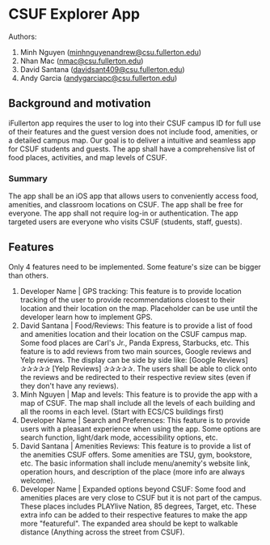 # CSUF Explorer App
Authors:
1. Minh Nguyen (minhnguyenandrew@csu.fullerton.edu)
2. Nhan Mac (nmac@csu.fullerton.edu)
3. David Santana (davidsant409@csu.fullerton.edu)
4. Andy Garcia (andygarciapc@csu.fullerton.edu)


## Background and motivation
iFullerton app requires the user to log into their CSUF campus ID for full use of their features and the guest version does not include food, amenities, or a detailed campus map. Our goal is to deliver a intuitive and seamless app for CSUF students and guests. The app shall have a comprehensive list of food places, activities, and map levels of CSUF. 

### Summary
The app shall be an iOS app that allows users to conveniently access food, amenities, and classroom locations on CSUF. The app shall be free for everyone. The app shall not require log-in or authentication. The app targeted users are everyone who visits CSUF (students, staff, guests).

## Features
Only 4 features need to be implemented. Some feature's size can be bigger than others. 

1. Developer Name | GPS tracking: This feature is to provide location tracking of the user to provide recommendations closest to their location and their location on the map. Placeholder can be use until the developer learn how to implement GPS.
2. David Santana | Food/Reviews: This feature is to provide a list of food and amenities location and their location on the CSUF campus map. Some food places are Carl's Jr., Panda Express, Starbucks, etc. This feature is to add reviews from two main sources, Google reviews and Yelp reviews. The display can be side by side like: [Google Reviews] ✰✰✰✰✰    [Yelp Reviews] ✰✰✰✰✰. The users shall be able to click onto the reviews and be redirected to their respective review sites (even if they don't have any reviews).
3. Minh Nguyen | Map and levels: This feature is to provide the app with a map of CSUF. The map shall include all the levels of each building and all the rooms in each level. (Start with ECS/CS buildings first)
4. Developer Name | Search and Preferences: This feature is to provide users with a pleasant experience when using the app. Some options are search function, light/dark mode, accessibility options, etc.
5. David Santana | Amenities Reviews: This feature is to provide a list of the anemities CSUF offers. Some amenities are TSU, gym, bookstore, etc. The basic information shall include menu/anemity's website link, operation hours, and description of the place (more info are always welcome).
6. Developer Name | Expanded options beyond CSUF: Some food and amenities places are very close to CSUF but it is not part of the campus. These places includes PLAYlive Nation, 85 degrees, Target, etc. These extra info can be added to their respective features to make the app more "featureful". The expanded area should be kept to walkable distance (Anything across the street from CSUF). 
